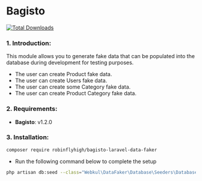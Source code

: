 # Bagisto
[![Total Downloads](https://img.shields.io/packagist/dt/bagisto/laravel-datafaker.svg?style=flat-square)](https://packagist.org/packages/bagisto/laravel-datafaker)

### 1. Introduction:

This module allows you to generate fake data that can be populated into the database during development for testing purposes.

* The user can create Product fake data.
* The user can create Users fake data.
* The user can create some Category fake data.
* The user can create Product Category fake data.

### 2. Requirements:

* **Bagisto**: v1.2.0

### 3. Installation:

```sh
composer require robinflyhigh/bagisto-laravel-data-faker
```

* Run the following command below to complete the setup

```sh
php artisan db:seed --class="Webkul\DataFaker\Database\Seeders\DatabaseSeeder"
```
